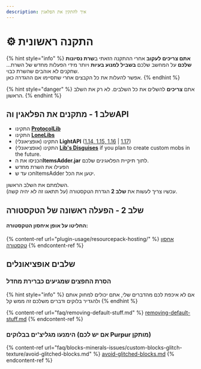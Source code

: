 ```yaml
---
description: איך להתקין את הפלאגין
---
```


# ⚙ התקנה ראשונית

{% hint style="info" %}
**אתם צריכים לעקוב** אחרי ההתקנה הזאתי ב**שרת נסיונות שלכם** על המחשב שלכם **בשביל למנוע בעיות** ויותר מידי הפעלות מחדש של השרת... שחקנים לא אוהבים שהשרת כבוי.\
אפשר להעלות את כל הקבצים אחרי שתסיימו אם ההגדרה כאן.
{% endhint %}

{% hint style="danger" %}
אתם **צריכים** להשלים את כל השלבים. לא רק את השלב הראשון.
{% endhint %}

## שלב 1 - מתקנים את הפלאגין והAPI

* התקינו [**ProtocolLib**](https://www.spigotmc.org/resources/protocollib.1997/)
* התקינו [**LoneLibs**](https://www.spigotmc.org/resources/lonelibs.75974/)
* (אופציאונלי) התקינו **LightAPI** ([1.14, 1.15, 1.16](http://a.devs.beer/lightapi-old) | [1.17](http://a.devs.beer/lightapi-new))
* (אופציאונלי) התקינו [**Lib's Disguises**](https://www.spigotmc.org/resources/libs-disguises-free.81/) if you plan to create custom mobs in the future.
* הכניסו את ה**ItemsAdder.jar** לתוך תיקיית הפלאגינים שלכם.
* הפעילו את השרת מחדש
* חכו עד שItemsAdder יטען את הכל.

השלמתם את השלב הראשון. \
עכשיו צריך לעשות את **שלב 2** הגדרת הטקסטורה (על תתאגו זה לא יהיה קשה).

## שלב 2 - הפעלה ראשונה של הטקסטורה

#### החליטו על אופן איחסון הטקסטורה:&#x20;

{% content-ref url="plugin-usage/resourcepack-hosting/" %}
[אחסון טקסטורה](plugin-usage/resourcepack-hosting/)
{% endcontent-ref %}

## שלבים אופציאונלים

### הסרת החפצים שמגיעים כברירת מחדל

{% hint style="info" %}
אם לא איכפת לכם מהדברים שלי, אתם יכולים למחוק אותם ולהגדיר בלוקים ודברים משלכם זה ממש קל
{% endhint %}

{% content-ref url="faq/removing-default-stuff.md" %}
[removing-default-stuff.md](faq/removing-default-stuff.md)
{% endcontent-ref %}

### הימנעו מגליצ'ים בבלוקים (אם יש לכם Purpur מותקן)

{% content-ref url="faq/blocks-minerals-issues/custom-blocks-glitch-texture/avoid-glitched-blocks.md" %}
[avoid-glitched-blocks.md](faq/blocks-minerals-issues/custom-blocks-glitch-texture/avoid-glitched-blocks.md)
{% endcontent-ref %}
